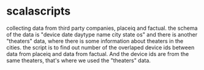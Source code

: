 # scalascripts
collecting data from third party companies, placeiq and factual.
the schema of the data is "device date daytype name city state os"
and there is another "theaters" data, where there is some information about theaters in the cities.
the script is to find out number of the overlaped device ids between data from placeiq and data from factual. And the device ids are from the 
same theaters, that's where we used the "theaters" data. 
